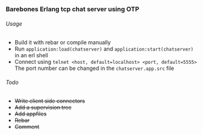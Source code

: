 ### Barebones Erlang tcp chat server using OTP

###### Usage
* Build it with rebar or compile manually
* Run `application:load(chatserver)` and `application:start(chatserver)` in an erl shell
* Connect using `telnet <host, default=localhost> <port, default=5555>`
The port number can be changed in the `chatserver.app.src` file

###### Todo
- ~~Write client side connectors~~
- ~~Add a supervision tree~~
- ~~Add appfiles~~
- ~~Rebar~~
- ~~Comment~~
